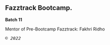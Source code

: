 ## Fazztrack Bootcamp.

**Batch 11**

Mentor of Pre-Bootcamp Fazztrack: Fakhri Ridho

<p> <samp><i>&copy; 2022</i></samp> </p>
